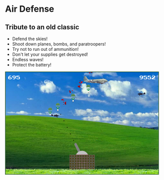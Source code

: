 # Air Defense

## Tribute to an old classic

-   Defend the skies!
-   Shoot down planes, bombs, and paratroopers!
-   Try not to run out of ammunition!
-   Don't let your supplies get destroyed!
-   Endless waves!
-   Protect the battery!

![Air Defense](res/img/air-defense.png)
